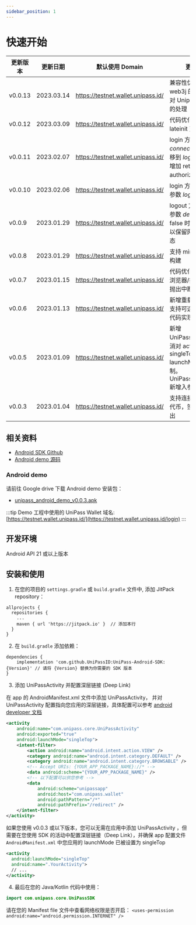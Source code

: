 ```yaml
---
sidebar_position: 1
---
```


# 快速开始

| 更新版本 | 更新日期   | 默认使用 Domain                    | 更新说明                               |
| -------- | ---------- | ---------------------------------- | --------------------------------  |
| v0.0.13  | 2023.03.14     | https://testnet.wallet.unipass.id/ | 兼容性优化；移除对 web3j 的依赖；优化对 UnipassActivity 的处理 |
| v0.0.12  | 2023.03.09     | https://testnet.wallet.unipass.id/ | 代码优化, 移除所有 lateinit 变量                                       |
| v0.0.11  | 2023.02.07 | https://testnet.wallet.unipass.id/ | login 方法将 *connectType* 参数迁移到 *loginOption*, 并增加 returnEmail, authorize 等选项 |
| v0.0.10  | 2023.02.06 | https://testnet.wallet.unipass.id/ | login 方法增加可选参数 *loginOption*  |
| v0.0.9   | 2023.01.29 | https://testnet.wallet.unipass.id/ | logout 方法增加可选参数 *deep*，设置为 false 时，登出时可以保留网页端登陆状态  |
| v0.0.8   | 2023.01.29 | https://testnet.wallet.unipass.id/ | 支持 minifyEnable 构建    |
| v0.0.7   | 2023.01.15 | https://testnet.wallet.unipass.id/ | 代码优化：用户 关闭浏览器/打断进程 时抛出中断异常   |
| v0.0.6   | 2023.01.13 | https://testnet.wallet.unipass.id/ | 新增重载 API login, 支持可选链接方式。代码实现优化 | 
| v0.0.5   | 2023.01.09 | https://testnet.wallet.unipass.id/ | 新增 UniPassActivity , 取消对 activity singleTop launchMode 的限制。UniPassSDKOptions 新增入参: activity |
| v0.0.3   | 2023.01.04 | https://testnet.wallet.unipass.id/ | 支持连接钱包，转账代币，签名功能，登出 |


## 相关资料

- [Android SDK Github](https://github.com/UniPassID/UniPass-Android-SDK)
- [Android demo 源码](https://github.com/UniPassID/UniPass-Android-SDK/tree/main/app)

### Android demo

请前往 Google drive 下载 Android demo 安装包：

- [unipass_android_demo_v0.0.3.apk](https://drive.google.com/file/d/1U1AnEpxHjZmroz-03veZ8Q0-h7aqaR87/view?usp=sharing)

:::tip
Demo 工程中使用的 UniPass Wallet 域名: [https://testnet.wallet.unipass.id/](https://testnet.wallet.unipass.id/login)
:::

## 开发环境

Android API 21 或以上版本

## 安装和使用

1. 在您的项目的 `settings.gradle` 或 `build.gradle` 文件中, 添加 JitPack repository：

```
allprojects {
  repositories {
    ...
    maven { url 'https://jitpack.io' }  // 添加本行
  }
}
```

2. 在 `build.gradle` 添加依赖：

```
dependencies {
    implementation 'com.github.UniPassID:UniPass-Android-SDK:{Version}' // 请将 {Version} 替换为你需要的 SDK 版本
}
```

3. 添加 UniPassActivity 并配置深层链接 (Deep Link)

在 app 的 AndroidManifest.xml 文件中添加 UniPassActivity， 并对 UniPassActivity 配置指向您应用的深层链接，具体配置可以参考 [android developer 文档](https://developer.android.com/training/app-links/deep-linking)

```xml
<activity
    android:name="com.unipass.core.UniPassActivity"
    android:exported="true"
    android:launchMode="singleTop">
    <intent-filter>
        <action android:name="android.intent.action.VIEW" />
        <category android:name="android.intent.category.DEFAULT" />
        <category android:name="android.intent.category.BROWSABLE" />
        <!-- Accept URIs: {YOUR_APP_PACKAGE_NAME}://* -->
        <data android:scheme="{YOUR_APP_PACKAGE_NAME}" />
        <!-- 以下配置可以供您参考 -->
        <data
            android:scheme="unipassapp"
            android:host="com.unipass.wallet"
            android:pathPattern="/*"
            android:pathPrefix="/redirect" />
    </intent-filter>
</activity>
```

如果您使用 v0.0.3 或以下版本，您可以无需在应用中添加 UniPassActivity ，但需要在您使用 SDK 的活动中配置深层链接（Deep Link），并确保 app 配置文件 `AndroidManifest.xml` 中您应用的 launchMode 已被设置为 singleTop 

```xml
<activity
  android:launchMode="singleTop"
  android:name=".YourActivity">
  // ...
</activity>
```

4. 最后在您的 Java/Kotlin 代码中使用：

```Kotlin
import com.unipass.core.UniPassSDK
```

请在您的 Manifest file 文件中查看网络权限是否开启： `<uses-permission android:name="android.permission.INTERNET" />`
